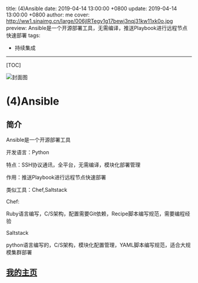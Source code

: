 title:  (4)Ansible
date: 2019-04-14 13:00:00 +0800
update: 2019-04-14 13:00:00 +0800
author: me
cover: http://ww1.sinaimg.cn/large/006jIRTegy1g17bewj3nqj31kw11xk0o.jpg
preview:  Ansible是一个开源部署工具，无需编译，推送Playbook进行远程节点快速部署
tags:

  -  持续集成

---



[TOC]

![封面图]()

# (4)Ansible

## 简介

Ansible是一个开源部署工具

开发语言：Python

特点：SSH协议通讯，全平台，无需编译，模块化部署管理

作用：推送Playbook进行远程节点快速部署

类似工具：Chef,Saltstack

Chef:

​	Ruby语言编写，C/S架构，配置需要Git依赖，Recipe脚本编写规范，需要编程经验

Saltstack	

​	python语言编写的，C/S架构，模块化配置管理，YAML脚本编写规范，适合大规模集群部署

## [我的主页](https://suveng.github.io/blog/)



